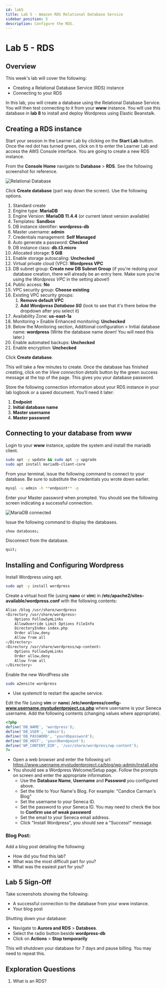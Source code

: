 ```yaml
---
id: lab5
title: Lab 5 - Amazon RDS Relational Database Service
sidebar_position: 5
description: Configure the RDS.
---
```


# Lab 5 - RDS

## Overview

This week's lab will cover the following:

- Creating a Relational Database Service (RDS) instance
- Connecting to your RDS

In this lab, you will create a database using the Relational Database Service. You will then test connecting to it from your **www** instance. You will use this database in **lab 8** to install and deploy Wordpress using Elastic Beanstalk.

## Creating a RDS instance

Start your session in the Learner Lab by clicking on the **Start Lab** button. Once the red dot has turned green, click on it to enter the Learner Lab and access the AWS Console interface. You are going to create a new RDS instance.

From the **Console Home** navigate to **Database** > **RDS**. See the following screenshot for reference.

![Relational Database](/img/rds.png)

Click **Create database** (part way down the screen). Use the following options.

1. Standard create
1. Engine type: **MariaDB**
1. Engine Version: **MariaDB 11.4.4** (or current latest version available)
1. Templates: **Sandbox**
1. DB instance identifier: **wordpress-db**
1. Master username: **admin**
1. Credentials management: **Self Managed**
1. Auto generate a password: **Checked**
1. DB instance class: **db.t3.micro**
1. Allocated storage: **5 GiB**
1. Enable storage autoscaling: **Unchecked**
1. Virtual private cloud (VPC): **Wordpress VPC**
1. DB subnet group: **Create new DB Subnet Group** (if you're redoing your database creation, there will already be an entry here. Make sure you're using the _Wordpress VPC_ in the setting above!)
1. Public access: **No**
1. VPC security group: **Choose existing**
1. Existing VPC security groups:
   1. **Remove default VPC**
   1. **Add _Wordpress Database SG_** (look to see that it's there below the dropdown after you select it)
1. Availability Zone: **us-east-1a**
1. Monitoring > Enable Enhanced monitoring: **Unchecked**
1. Below the Monitoring section, Additional configuration > Initial database name: **wordpress** (Write the database name down! You will need this later.)
1. Enable automated backups: **Unchecked**
1. Enable encryption: **Unchecked**

Click **Create database**.

This will take a few minutes to create. Once the database has finished creating, click on the _View connection details_ button by the green success message at the top of the page. This gives you your database password.

Store the following connection information about your RDS instance in your lab logbook or a saved document. You'll need it later:

1. **Endpoint**
1. **Initial database name**
1. **Master username**
1. **Master password**

## Connecting to your database from www

Login to your **www** instance, update the system and install the mariadb client.

```bash
sudo apt -y update && sudo apt -y upgrade
sudo apt install mariadb-client-core
```

From your terminal, issue the following command to connect to your database. Be sure to substitute the credentials you wrote down earlier.

```bash
mysql -u admin -h **endpoint** -p
```

Enter your Master password when prompted. You should see the following screen indicating a successful connection.

![MariaDB connected](/img/mariadb-connect.png)

Issue the following command to display the databases.

```bash
show databases;
```

Disconnect from the database.

```bash
quit;
```

## Installing and Configuring Wordpress

Install Wordpress using apt.

```bash
sudo apt -y install wordpress
```

Create a virtual host file (using **nano** or **vim**) in **/etc/apache2/sites-available/wordpress.conf** with the following contents:

```bash
Alias /blog /usr/share/wordpress
<Directory /usr/share/wordpress>
    Options FollowSymLinks
    AllowOverride Limit Options FileInfo
    DirectoryIndex index.php
    Order allow,deny
    Allow from all
</Directory>
<Directory /usr/share/wordpress/wp-content>
    Options FollowSymLinks
    Order allow,deny
    Allow from all
</Directory>
```

Enable the new WordPress site

```bash
sudo a2ensite wordpress
```

- Use systemctl to restart the apache service.

Edit the file (using **vim** or **nano**) **/etc/wordpress/config-www.username.mystudentproject.ca.php** where username is your Seneca username. Add the following contents (changing values where appropriate).

```php
<?php
define('DB_NAME', 'wordpress');
define('DB_USER', 'admin');
define('DB_PASSWORD', 'yourdbpassword');
define('DB_HOST', 'yourdbendpoint');
define('WP_CONTENT_DIR', '/usr/share/wordpress/wp-content');
?>
```

- Open a web browser and enter the following url: https://www.username.mystudentproject.ca/blog/wp-admin/install.php
- You should see a Wordpress Welcome/Setup page. Follow the prompts on screen and enter the appropriate information.
  - Use the **Database Name**, **Username** and **Password** you configured above.
  - Set the title to Your Name's Blog. For example: "Candice Carman's Blog"
  - Set the username to your Seneca ID.
  - Set the password to your Seneca ID. You may need to check the box to **Confirm use of weak password**
  - Set the email to your Seneca email address.
  - Click "Install Wordpress", you should see a "Success!" message.

### Blog Post:

Add a blog post detailing the following:

- How did you find this lab?
- What was the most difficult part for you?
- What was the easiest part for you?

## Lab 5 Sign-Off

Take screenshots showing the following: 

- A successful connection to the database from your www instance.
- Your blog post

Shutting down your database:
- Navigate to **Aurora and RDS** > **Databses**.
- Select the radio button beside **wordpress-db**
- Click on **Actions** > **Stop temporarily**

This will shutdown your database for 7 days and pause billing. You may need to repeat this.

## Exploration Questions

1. What is an RDS?
